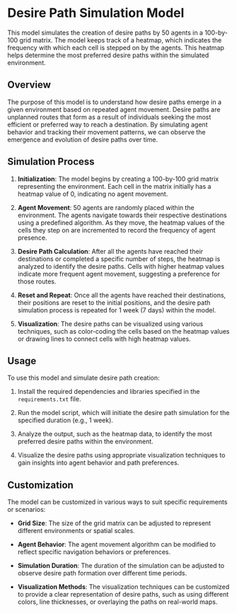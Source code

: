 # Desire Path Simulation Model

This model simulates the creation of desire paths by 50 agents in a 100-by-100 grid matrix. The model keeps track of a heatmap, which indicates the frequency with which each cell is stepped on by the agents. This heatmap helps determine the most preferred desire paths within the simulated environment.

## Overview

The purpose of this model is to understand how desire paths emerge in a given environment based on repeated agent movement. Desire paths are unplanned routes that form as a result of individuals seeking the most efficient or preferred way to reach a destination. By simulating agent behavior and tracking their movement patterns, we can observe the emergence and evolution of desire paths over time.

## Simulation Process

1. **Initialization**: The model begins by creating a 100-by-100 grid matrix representing the environment. Each cell in the matrix initially has a heatmap value of 0, indicating no agent movement.

2. **Agent Movement**: 50 agents are randomly placed within the environment. The agents navigate towards their respective destinations using a predefined algorithm. As they move, the heatmap values of the cells they step on are incremented to record the frequency of agent presence.

3. **Desire Path Calculation**: After all the agents have reached their destinations or completed a specific number of steps, the heatmap is analyzed to identify the desire paths. Cells with higher heatmap values indicate more frequent agent movement, suggesting a preference for those routes.

4. **Reset and Repeat**: Once all the agents have reached their destinations, their positions are reset to the initial positions, and the desire path simulation process is repeated for 1 week (7 days) within the model.

5. **Visualization**: The desire paths can be visualized using various techniques, such as color-coding the cells based on the heatmap values or drawing lines to connect cells with high heatmap values.

## Usage

To use this model and simulate desire path creation:

1. Install the required dependencies and libraries specified in the `requirements.txt` file.

2. Run the model script, which will initiate the desire path simulation for the specified duration (e.g., 1 week).

3. Analyze the output, such as the heatmap data, to identify the most preferred desire paths within the environment.

4. Visualize the desire paths using appropriate visualization techniques to gain insights into agent behavior and path preferences.

## Customization

The model can be customized in various ways to suit specific requirements or scenarios:

- **Grid Size**: The size of the grid matrix can be adjusted to represent different environments or spatial scales.

- **Agent Behavior**: The agent movement algorithm can be modified to reflect specific navigation behaviors or preferences.

- **Simulation Duration**: The duration of the simulation can be adjusted to observe desire path formation over different time periods.

- **Visualization Methods**: The visualization techniques can be customized to provide a clear representation of desire paths, such as using different colors, line thicknesses, or overlaying the paths on real-world maps.
 
